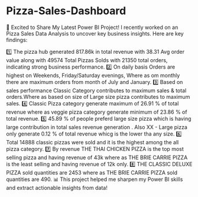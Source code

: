 # Pizza-Sales-Dashboard
🚀 Excited to Share My Latest Power BI Project!
I recently worked on an Pizza Sales Data Analysis to uncover key business insights. Here are key findings:

1️⃣ The pizza hub generated 817.86k in total revenue with 38.31 Avg order value along with 49574 Total Pizzas Solds with 21350 total orders, indicating strong business performance.
2️⃣ On daily basis Orders are highest on Weekends, Friday/Saturday evenings, Where as om monthly there are maximum orders from month of July and January.
3️⃣ Based on sales performance Classic Category contributes to maximum sales & total orders.Where as based on size of Large size pizza contributes to maximum sales.
4️⃣ Classic Pizza category generate maximum of 26.91 % of total revenue where as veggie pizza category generate minimum of 23.86 % of total revenue.
5️⃣ 45.89 % of people preferd large size pizza which is having large contribution in total sales revenue generation . Also XX - Large pizza only generate 0.12 % of total revenue whicg is the lower tha any size.
6️⃣ Total 14888 classic pizzas were sold and it is the highest among the all pizza category.
7️⃣ By revenue THE THAI CHICKEN PIZZA is the top most selling pizza and having revenue of 43k where as THE BRIE CARRIE PIZZA is the least selling and having revenue of 12k only.
8️⃣ THE CLASSIC DELUXE PIZZA sold quantities are 2453 where as THE BRIE CARRIE PIZZA sold quantities are 490.
📊 This project helped me sharpen my Power BI skills and extract actionable insights from data!






